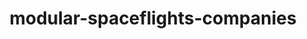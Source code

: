 ---
schema: default
title: modular-spaceflights-companies
organization: ResponsibleAIML
notes: type = kedro_datasets.pandas.csv_dataset
resources:
  - name: modular-spaceflights-companies
    url: 'https://www.github.com/ResponsibleAIML/django-kedro/tree/main/kedro-projects/demo-project-kedro/data/01_raw/companies.csv'
    format: csv
category:
  - 01-raw
maintainer: 
maintainer_email: 
project:
  - modular-spaceflights
preview: |
  <table border="1" class="dataframe">
    <thead>
      <tr style="text-align: right;">
        <th></th>
        <th>id</th>
        <th>company_rating</th>
        <th>company_location</th>
        <th>total_fleet_count</th>
        <th>iata_approved</th>
      </tr>
    </thead>
    <tbody>
      <tr>
        <th>0</th>
        <td>35029</td>
        <td>100%</td>
        <td>Niue</td>
        <td>4.0</td>
        <td>f</td>
      </tr>
      <tr>
        <th>1</th>
        <td>30292</td>
        <td>67%</td>
        <td>Anguilla</td>
        <td>6.0</td>
        <td>f</td>
      </tr>
      <tr>
        <th>2</th>
        <td>19032</td>
        <td>67%</td>
        <td>Russian Federation</td>
        <td>4.0</td>
        <td>f</td>
      </tr>
      <tr>
        <th>3</th>
        <td>8238</td>
        <td>91%</td>
        <td>Barbados</td>
        <td>15.0</td>
        <td>t</td>
      </tr>
      <tr>
        <th>4</th>
        <td>30342</td>
        <td>NaN</td>
        <td>Sao Tome and Principe</td>
        <td>2.0</td>
        <td>t</td>
      </tr>
      <tr>
        <th>5</th>
        <td>32413</td>
        <td>100%</td>
        <td>Faroe Islands</td>
        <td>1.0</td>
        <td>f</td>
      </tr>
      <tr>
        <th>6</th>
        <td>35620</td>
        <td>90%</td>
        <td>Micronesia</td>
        <td>3.0</td>
        <td>f</td>
      </tr>
      <tr>
        <th>7</th>
        <td>23820</td>
        <td>NaN</td>
        <td>Rwanda</td>
        <td>1.0</td>
        <td>t</td>
      </tr>
      <tr>
        <th>8</th>
        <td>46528</td>
        <td>100%</td>
        <td>Uzbekistan</td>
        <td>3.0</td>
        <td>t</td>
      </tr>
      <tr>
        <th>9</th>
        <td>11875</td>
        <td>100%</td>
        <td>Micronesia</td>
        <td>2.0</td>
        <td>t</td>
      </tr>
    </tbody>
  </table>
---